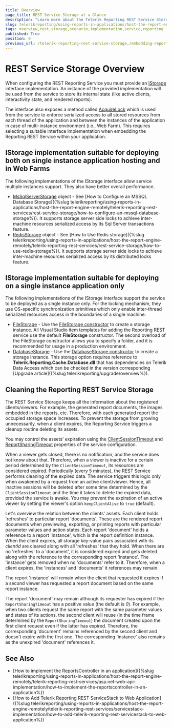 ```yaml
---
title: Overview
page_title: REST Service Storage at a Glance
description: "Learn more about the Telerik Reporting REST Service Storage, what built-in implementations are available, and what scenarios they fit in."
slug: telerikreporting/using-reports-in-applications/host-the-report-engine-remotely/telerik-reporting-rest-services/rest-service-storage/overview
tags: overview,rest,storage,scenario,implementation,service,reporting
published: True
position: 0
previous_url: /telerik-reporting-rest-service-storage,/embedding-reports/host-the-report-engine-remotely/telerik-reporting-rest-services/rest-service-storage/overview, /embedding-reports/host-the-report-engine-remotely/rest-service-storage/
---
```


# REST Service Storage Overview

When configuring the REST Reporting Service you must provide an [IStorage](/api/Telerik.Reporting.Cache.Interfaces.IStorage) interface implementation. An instance of the provided implementation will be used from the service to store its internal state (like active clients, interactivity state, and rendered reports).

The interface also exposes a method called [AcquireLock](/api/Telerik.Reporting.Cache.Interfaces.IStorage#Telerik_Reporting_Cache_Interfaces_IStorage_AcquireLock_System_String_) which is used from the service to enforce serialized access to all stored resources from each thread of the application and between the instances of the application in case of multi-instance environment (i.e., Web Farm). This requires selecting a suitable interface implementation when embedding the Reporting REST Service within your application.

## IStorage implementation suitable for deploying both on single instance application hosting and in Web Farms

The following implementations of the IStorage interface allow service multiple instances support. They also have better overall performance.

* [MsSqlServerStorage](/api/Telerik.Reporting.Cache.MsSqlServerStorage) object - See [How to Configure an MSSQL Database Storage]({%slug telerikreporting/using-reports-in-applications/host-the-report-engine-remotely/telerik-reporting-rest-services/rest-service-storage/how-to-configure-an-mssql-database-storage%}). It supports storage server side locks to achieve inter-machine resources serialized access by its Sql Server transactions feature.
* [RedisStorage](/api/Telerik.Reporting.Cache.StackExchangeRedis.RedisStorage) object - See [How to Use Redis storage]({%slug telerikreporting/using-reports-in-applications/host-the-report-engine-remotely/telerik-reporting-rest-services/rest-service-storage/how-to-use-redis-storage%}). It supports storage server side locks to achieve inter-machine resources serialized access by its distributed locks feature.

## IStorage implementation suitable for deploying on a single instance application only

The following implementations of the IStorage interface support the service to be deployed as a single instance only. For the locking mechanism, they use OS-specific synchronization primitives which only enable inter-thread serialized resources access in the boundaries of a single machine.

* [FileStorage](/api/Telerik.Reporting.Cache.File.FileStorage) - Use the [FileStorage constructor](/api/Telerik.Reporting.Cache.File.FileStorage#Telerik_Reporting_Cache_File_FileStorage_#ctor) to create a storage instance. All Visual Studio item templates for adding the Reporting REST service use the default __FileStorage__ constructor. The second overload of the FileStorage constructor allows you to specify a folder, and it is recommended for usage in a production environment.
* [DatabaseStorage](/api/Telerik.Reporting.Cache.Database.DatabaseStorage) - Use the [DatabaseStorage constructor](/api/Telerik.Reporting.Cache.Database.DatabaseStorage#Telerik_Reporting_Cache_Database_DatabaseStorage_#ctor) to create a storage instance. This storage option requires reference to __Telerik.Reporting.Cache.Database.dll__ that has dependencies on Telerik Data Access which can be checked in the version corresponding [Upgrade article]({%slug telerikreporting/upgrade/overview%}).

## Cleaning the Reporting REST Service Storage

The REST Service Storage keeps all the information about the registered clients/viewers. For example, the generated report documents, the images embedded in the reports, etc. Therefore, with each generated report the occupied storage space increases. To prevent the storage from growing unnecessarily, when a client expires, the Reporting Service triggers a cleanup routine deleting its assets.

You may control the assets’ expiration using the [ClientSessionTimeout](/api/telerik.reporting.services.reportserviceconfiguration#Telerik_Reporting_Services_ReportServiceConfiguration_ClientSessionTimeout) and [ReportSharingTimeout](/api/telerik.reporting.services.reportserviceconfiguration#Telerik_Reporting_Services_ReportServiceConfiguration_ReportSharingTimeout) properties of the service configuration.

When a viewer gets closed, there is no notification, and the service does not know about that. Therefore, when a viewer is inactive for a certain period determined by the `ClientSessionTimeout`, its resources are considered expired. Periodically (every 5 minutes), the REST Service performs cleaning of the expired data. The service triggers this logic only when awakened by a request from an active client/viewer. Hence, all inactive sessions will be deleted after some time determined by the `ClientSessionTimeout` and the time it takes to delete the expired data, provided the service is awake. You may prevent the expiration of an active viewer by setting the viewer's option `keepClientAlive` to `true` (default).

Let's overview the relation between the clients' assets. Each client holds 'refreshes' to particular report 'documents'. These are the rendered report documents when previewing, exporting, or printing reports with particular parameter values and action states. Each report 'document' holds a reference to a report 'instance', which is the report definition instance. When the client expires, all storage key-value pairs associated with its _clientId_ are cleared along with all 'refreshes' that they hold. When there are no 'refreshes' to a 'document', it is considered expired and gets deleted along with the reference to the corresponding report 'instance'. The 'instance' gets removed when no 'documents' refer to it. Therefore, when a client expires, the 'instances' and 'documents' it references may remain.

The report 'instance' will remain when the client that requested it expires if a second viewer has requested a report document based on the same report instance.

The report 'document' may remain although its requester has expired if the `ReportSharingTimeout` has a positive value (the default is _0_). For example, when two clients request the same report with the same parameter values and states of its actions, the second client will reuse (in the time frame determined by the `ReportSharingTimeout`) the document created upon the first client request even if the latter has expired. Therefore, the corresponding 'document' remains referenced by the second client and doesn't expire with the first one. The corresponding 'instance' also remains as the unexpired 'document' references it.

## See Also

* [How to implement the ReportsController in an application]({%slug telerikreporting/using-reports-in-applications/host-the-report-engine-remotely/telerik-reporting-rest-services/asp.net-web-api-implementation/how-to-implement-the-reportscontroller-in-an-application%})
* [How to Add Telerik Reporting REST ServiceStack to Web Application]({%slug telerikreporting/using-reports-in-applications/host-the-report-engine-remotely/telerik-reporting-rest-services/servicestack-implementation/how-to-add-telerik-reporting-rest-servicestack-to-web-application%})
